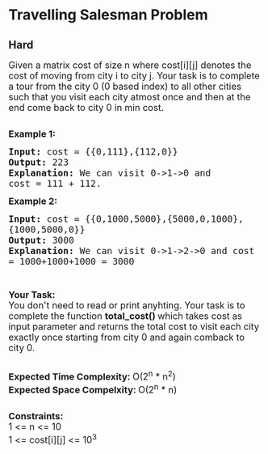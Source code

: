 # Travelling Salesman Problem
## Hard 
<div class="problem-statement" style="user-select: auto;">
                <p style="user-select: auto;"></p><p style="user-select: auto;"><span style="font-size: 18px; user-select: auto;">Given a matrix cost&nbsp;of size n&nbsp;where cost[i][j] denotes the cost of moving from city i to city j. Your task is to complete a tour from the city 0 (0 based index)&nbsp;to all other cities such that you visit each city atmost once and then at the end come back to city 0 in min cost.</span><br style="user-select: auto;">
&nbsp;</p>

<p style="user-select: auto;"><span style="font-size: 18px; user-select: auto;"><strong style="user-select: auto;">Example 1:</strong></span></p>

<pre style="user-select: auto;"><span style="font-size: 18px; user-select: auto;"><strong style="user-select: auto;">Input: </strong>cost = {{0,111},{112,0}}
<strong style="user-select: auto;">Output: </strong>223
<strong style="user-select: auto;">Explanation: </strong>We can visit 0-&gt;1-&gt;0 and 
cost = 111 + 112.</span>
</pre>

<p style="user-select: auto;"><span style="font-size: 18px; user-select: auto;"><strong style="user-select: auto;">Example 2:</strong></span></p>

<pre style="user-select: auto;"><span style="font-size: 18px; user-select: auto;"><strong style="user-select: auto;">Input: </strong>cost = {{0,1000,5000},{5000,0,1000},
{1000,5000,0}}
<strong style="user-select: auto;">Output: </strong>3000
<strong style="user-select: auto;">Explanation: </strong>We can visit 0-&gt;1-&gt;2-&gt;0 and cost 
= 1000+1000+1000 = 3000</span>
</pre>

<p style="user-select: auto;">&nbsp;</p>

<p style="user-select: auto;"><span style="font-size: 18px; user-select: auto;"><strong style="user-select: auto;">Your Task:</strong><br style="user-select: auto;">
You don't need to read or print anyhting. Your task is to complete the function&nbsp;<strong style="user-select: auto;">total_cost()&nbsp;</strong>which takes cost as input parameter and returns the total cost to visit each city exactly once starting from city 0 and again comback to city 0.</span><br style="user-select: auto;">
&nbsp;</p>

<p style="user-select: auto;"><span style="font-size: 18px; user-select: auto;"><strong style="user-select: auto;">Expected Time Complexity:&nbsp;</strong>O(2<sup style="user-select: auto;">n</sup>&nbsp;* n<sup style="user-select: auto;">2</sup>)<br style="user-select: auto;">
<strong style="user-select: auto;">Expected Space Compelxity:&nbsp;</strong>O(2<sup style="user-select: auto;">n</sup>&nbsp;* n)</span><br style="user-select: auto;">
&nbsp;</p>

<p style="user-select: auto;"><span style="font-size: 18px; user-select: auto;"><strong style="user-select: auto;">Constraints:</strong><br style="user-select: auto;">
1 &lt;= n &lt;= 10<br style="user-select: auto;">
1 &lt;= cost[i][j] &lt;= 10<sup style="user-select: auto;">3</sup></span></p>
 <p style="user-select: auto;"></p>
            </div>